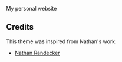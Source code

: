 My personal website

## Credits

This theme was inspired from Nathan's work:
- [Nathan Randecker](https://nrandecker.github.io/particle/)

